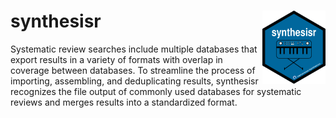 synthesisr <img src="synthesisr_hex.png" align="right" width="20%" height="20%" />
  ==================

Systematic review searches include multiple databases that export results in a variety of formats with overlap in  coverage between databases. To streamline the process of importing, assembling, and deduplicating results, synthesisr recognizes the file output of commonly used databases for systematic reviews and merges results into a standardized format.
